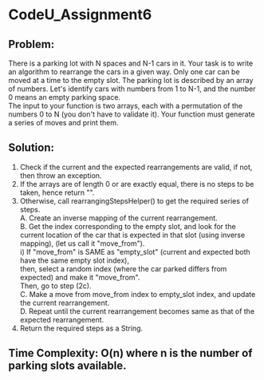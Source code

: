 # CodeU_Assignment6

## Problem:
There is a parking lot with N spaces and N-1 cars in it. Your task is to write an algorithm to rearrange the cars in a given way. Only one car can be moved at a time to the empty slot. The parking lot is described by an array of numbers. Let's identify cars with numbers from 1
to N-1, and the number 0 means an empty parking space.  
The input to your function is two arrays, each with a permutation of the numbers 0 to N (you don't have to validate it). Your function must generate a series of moves and print them.  

## Solution:  
1. Check if the current and the expected rearrangements are valid, if not, then throw an exception.  
2. If the arrays are of length 0 or are exactly equal, there is no steps to be taken, hence return "".  
3. Otherwise, call rearrangingStepsHelper() to get the required series of steps.   
     A. Create an inverse mapping of the current rearrangement.  
     B. Get the index corresponding to the empty slot, and look for the current location of the car that is expected in that slot (using inverse mapping), (let us call it "move_from").  
        i) If "move_from" is SAME as "empty_slot" (current and expected both have the same empty slot index),   
           then, select a random index (where the car parked differs from expected) and make it "move_from".  
           Then, go to step (2c).  
     C. Make a move from move_from index to empty_slot index, and update the current rearrangement.  
     D. Repeat until the current rearrangement becomes same as that of the expected rearrangement.  
4. Return the required steps as a String.   

## Time Complexity: O(n) where n is the number of parking slots available.

